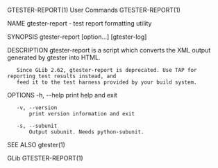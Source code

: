 GTESTER-REPORT(1)                            User Commands                           GTESTER-REPORT(1)

NAME
       gtester-report - test report formatting utility

SYNOPSIS
       gtester-report [option...] [gtester-log]

DESCRIPTION
       gtester-report is a script which converts the XML output generated by gtester into HTML.

       Since GLib 2.62, gtester-report is deprecated. Use TAP for reporting test results instead, and
       feed it to the test harness provided by your build system.

OPTIONS
       -h, --help
           print help and exit

       -v, --version
           print version information and exit

       -s, --subunit
           Output subunit. Needs python-subunit.

SEE ALSO
       gtester(1)

GLib                                                                                 GTESTER-REPORT(1)
